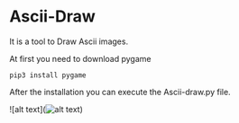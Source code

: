 # Ascii-Draw
It is a tool to Draw Ascii images.
 
At first you need to download pygame

`pip3 install pygame`

After the installation you can execute the Ascii-draw.py file.

![alt text](![alt text](http://url/to/img.png))
